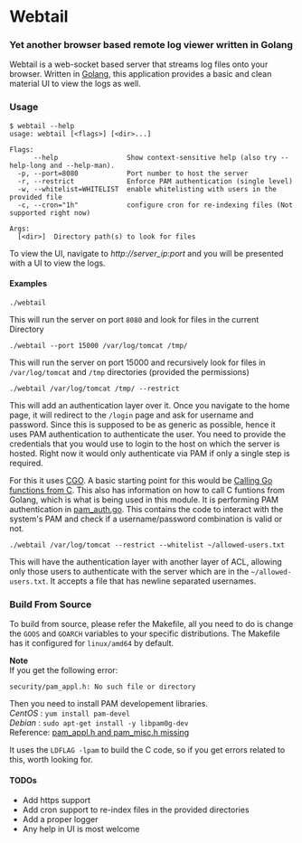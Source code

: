 # Webtail

### Yet another browser based remote log viewer written in Golang

Webtail is a web-socket based server that streams log files onto your browser. Written in [Golang](https://golang.org), this application provides a basic and clean material UI to view the logs as well.

### Usage

```
$ webtail --help
usage: webtail [<flags>] [<dir>...]

Flags:
      --help                 Show context-sensitive help (also try --help-long and --help-man).
  -p, --port=8080            Port number to host the server
  -r, --restrict             Enforce PAM authentication (single level)
  -w, --whitelist=WHITELIST  enable whitelisting with users in the provided file
  -c, --cron="1h"            configure cron for re-indexing files (Not supported right now)

Args:
  [<dir>]  Directory path(s) to look for files

```

To view the UI, navigate to *http://server_ip:port* and you will be presented with a UI to view the logs.

#### Examples
```
./webtail
```
This will run the server on port `8080` and look for files in the current Directory
```
./webtail --port 15000 /var/log/tomcat /tmp/
```
This will run the server on port 15000 and recursively look for files in `/var/log/tomcat` and `/tmp` directories (provided the permissions)

```
./webtail /var/log/tomcat /tmp/ --restrict
```
This will add an authentication layer over it. Once you navigate to the home page, it will redirect to the `/login` page and ask for username and password. Since this is supposed to be as generic as possible, hence it uses PAM authentication to authenticate the user. You need to provide the credentials that you would use to login to the host on which the server is hosted. Right now it would only authenticate via PAM if only a single step is required.

For this it uses [CGO](https://github.com/golang/go/wiki/cgo). A basic starting point for this would be [Calling Go functions from C](https://medium.com/using-go-in-mobile-apps/using-go-in-mobile-apps-part-1-calling-go-functions-from-c-be1ecf7dfbc6). This also has information on how to call C funtions from Golang, which is what is being used in this module. It is performing PAM authentication in [pam_auth.go](https://github.com/prateeknischal/webtail/blob/master/util/pam_auth.go).
This contains the code to interact with the system's PAM and check if a username/password combination is valid or not.

```
./webtail /var/log/tomcat --restrict --whitelist ~/allowed-users.txt
```
This will have the authentication layer with another layer of ACL, allowing only those users to authenticate with the server which are in the `~/allowed-users.txt`. It accepts a file that has newline separated usernames.


### Build From Source

To build from source, please refer the Makefile, all you need to do is change the `GOOS` and `GOARCH` variables to your specific distributions. The Makefile has it configured for `linux/amd64` by default.

**Note**    
If you get the following error:
```
security/pam_appl.h: No such file or directory
```
Then you need to install PAM developement libraries.    
*CentOS* : `yum install pam-devel`    
*Debian* : `sudo apt-get install -y libpam0g-dev`   
Reference: [pam_appl.h and pam_misc.h missing](https://stackoverflow.com/questions/15614823/pam-appl-h-and-pam-misc-h-missing-in-rshd-c-source-code)

It uses the `LDFLAG -lpam` to build the C code, so if you get errors related to this, worth looking for.


#### TODOs
* Add https support
* Add cron support to re-index files in the provided directories
* Add a proper logger
* Any help in UI is most welcome
